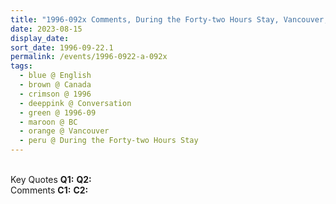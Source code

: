 ```yaml
---
title: "1996-092x Comments, During the Forty-two Hours Stay, Vancouver, Canada"
date: 2023-08-15
display_date: 
sort_date: 1996-09-22.1
permalink: /events/1996-0922-a-092x
tags:
  - blue @ English
  - brown @ Canada
  - crimson @ 1996
  - deeppink @ Conversation
  - green @ 1996-09
  - maroon @ BC
  - orange @ Vancouver
  - peru @ During the Forty-two Hours Stay
---
```


<br>

<wave-list>
  <list-title color="DarkSeaGreen" width="55">Key Quotes</list-title>
  <list-item color="BlanchedAlmond" width="280"><b>Q1:</b> <i></i></list-item>
  <list-item color="Lavender" width="280"><b>Q2:</b> <i></i></list-item>
</wave-list>

<br>

<wave-list>
  <list-title color="DarkSeaGreen" width="55">Comments</list-title>
  <list-item color="BlanchedAlmond" width="280"><b>C1:</b> <i></i></list-item>
  <list-item color="Lavender" width="280"><b>C2:</b> <i></i></list-item>
</wave-list>